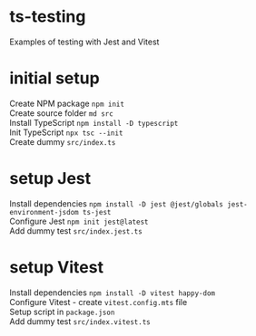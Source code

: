 # ts-testing
Examples of testing with Jest and Vitest

# initial setup
Create NPM package `npm init`  
Create source folder `md src`  
Install TypeScript `npm install -D typescript`  
Init TypeScript `npx tsc --init`  
Create dummy `src/index.ts`  

# setup Jest
Install dependencies `npm install -D jest @jest/globals jest-environment-jsdom ts-jest`  
Configure Jest `npm init jest@latest`  
Add dummy test `src/index.jest.ts`  

# setup Vitest
Install dependencies `npm install -D vitest happy-dom`  
Configure Vitest - create `vitest.config.mts` file  
Setup script in `package.json`  
Add dummy test `src/index.vitest.ts`  



